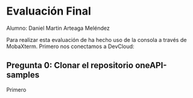 # Evaluación Final
Alumno: Daniel Martin Arteaga Meléndez

Para realizar esta evaluación de ha hecho uso de la consola a través de MobaXterm.
Primero nos conectamos a DevCloud:


## Pregunta 0: Clonar el repositorio oneAPI-samples
Primero 
